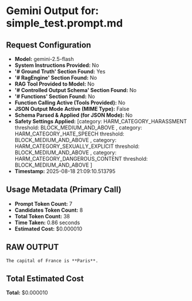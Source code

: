 # Gemini Output for: simple_test.prompt.md
## Request Configuration
- **Model:** gemini-2.5-flash
- **System Instructions Provided:** No
- **'# Ground Truth' Section Found:** Yes
- **'# RagEngine' Section Found:** No
- **RAG Tool Provided to Model:** No
- **'# Controlled Output Schema' Section Found:** No
- **'# Functions' Section Found:** No
- **Function Calling Active (Tools Provided):** No
- **JSON Output Mode Active (MIME Type):** False
- **Schema Parsed & Applied (for JSON Mode):** No
- **Safety Settings Applied:** [category: HARM_CATEGORY_HARASSMENT
threshold: BLOCK_MEDIUM_AND_ABOVE
, category: HARM_CATEGORY_HATE_SPEECH
threshold: BLOCK_MEDIUM_AND_ABOVE
, category: HARM_CATEGORY_SEXUALLY_EXPLICIT
threshold: BLOCK_MEDIUM_AND_ABOVE
, category: HARM_CATEGORY_DANGEROUS_CONTENT
threshold: BLOCK_MEDIUM_AND_ABOVE
]
- **Timestamp:** 2025-08-18 21:09:10.513795

## Usage Metadata (Primary Call)
- **Prompt Token Count:** 7
- **Candidates Token Count:** 8
- **Total Token Count:** 38
- **Time Taken:** 0.86 seconds
- **Estimated Cost:** $0.000010

## RAW OUTPUT

```text
The capital of France is **Paris**.
```


## Total Estimated Cost

**Total:** $0.000010
